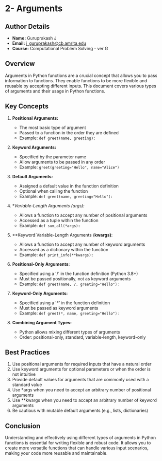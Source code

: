 # 2- Arguments

## Author Details
- **Name:** Guruprakash J
- **Email:** j_guruprakash@cb.amrita.edu
- **Course:** Computational Problem Solving - ver G

## Overview
Arguments in Python functions are a crucial concept that allows you to pass information to functions. They enable functions to be more flexible and reusable by accepting different inputs. This document covers various types of arguments and their usage in Python functions.

## Key Concepts

1. **Positional Arguments:**
   - The most basic type of argument
   - Passed to a function in the order they are defined
   - Example: `def greet(name, greeting):`

2. **Keyword Arguments:**
   - Specified by the parameter name
   - Allow arguments to be passed in any order
   - Example: `greet(greeting="Hello", name="Alice")`

3. **Default Arguments:**
   - Assigned a default value in the function definition
   - Optional when calling the function
   - Example: `def greet(name, greeting="Hello"):`

4. **Variable-Length Arguments (*args):**
   - Allows a function to accept any number of positional arguments
   - Accessed as a tuple within the function
   - Example: `def sum_all(*args):`

5. **Keyword Variable-Length Arguments (**kwargs):**
   - Allows a function to accept any number of keyword arguments
   - Accessed as a dictionary within the function
   - Example: `def print_info(**kwargs):`

6. **Positional-Only Arguments:**
   - Specified using a '/' in the function definition (Python 3.8+)
   - Must be passed positionally, not as keyword arguments
   - Example: `def greet(name, /, greeting="Hello"):`

7. **Keyword-Only Arguments:**
   - Specified using a '*' in the function definition
   - Must be passed as keyword arguments
   - Example: `def greet(*, name, greeting="Hello"):`

8. **Combining Argument Types:**
   - Python allows mixing different types of arguments
   - Order: positional-only, standard, variable-length, keyword-only

## Best Practices

1. Use positional arguments for required inputs that have a natural order
2. Use keyword arguments for optional parameters or when the order is not intuitive
3. Provide default values for arguments that are commonly used with a standard value
4. Use *args when you need to accept an arbitrary number of positional arguments
5. Use **kwargs when you need to accept an arbitrary number of keyword arguments
6. Be cautious with mutable default arguments (e.g., lists, dictionaries)

## Conclusion

Understanding and effectively using different types of arguments in Python functions is essential for writing flexible and robust code. It allows you to create more versatile functions that can handle various input scenarios, making your code more reusable and maintainable.
